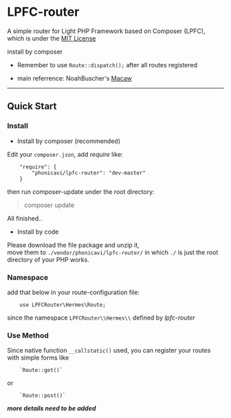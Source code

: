 # LPFC-router
A simple router for Light PHP Framework based on Composer (LPFC), which is under the [MIT License](http://mit-license.org)  

install by composer

+ Remember to use `Route::dispatch();` after all routes registered

+ main referrence: NoahBuscher's [Macaw](https://github.com/NoahBuscher/Macaw)

---   

## Quick Start  

### Install  

+ Install by composer (recommended)  

Edit your `composer.json`, add *require* like:  

		"require": {
			"phonicavi/lpfc-router": "dev-master"
		}

then run composer-update under the root directory:  

> composer update

All finished..

+ Install by code  

Please download the file package and unzip it,  
move them to `./vendor/phonicavi/lpfc-router/` in which `./` is just the root directory of your PHP works.  


### Namespace  

add that below in your route-configuration file:  

		use LPFCRouter\Hermes\Route;

since the namespace `LPFCRouter\\Hermes\\` defined by *lpfc-router*  


### Use Method  

Since native function `__callstatic()` used, you can register your routes with simple forms like  
        
        `Route::get()` 
        
or  
        
        `Route::post()`  



***more details need to be added***

